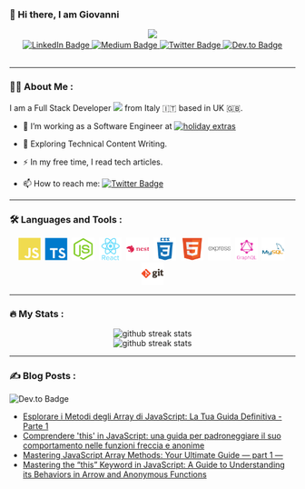 ### 👋 Hi there, I am Giovanni
<div id="header" align="center">
  <img src="https://media.giphy.com/media/HEPwfdu6T6svpPE1eN/giphy.gif" width="200"/>
</div>

<div id="badges" align="center">
  <a href="https://www.linkedin.com/in/giovanni-galiero" target="_blank">
    <img src="https://img.shields.io/badge/LinkedIn-blue?style=for-the-badge&logo=linkedin&logoColor=white" alt="LinkedIn Badge"/>
  </a>
  <a href="https://medium.com/@gg-dev" target="_blank">
    <img src="https://img.shields.io/badge/medium-black?style=for-the-badge&logo=medium&logoColor=white" alt="Medium Badge"/>
  </a>
  <a href="https://twitter.com/GG_Dev10" target="_blank">
    <img src="https://img.shields.io/badge/Twitter-blue?style=for-the-badge&logo=twitter&logoColor=white" alt="Twitter Badge"/>
  </a>
  <a href="https://dev.to/gg_dev" target="_blank">
    <img src="https://img.shields.io/badge/dev-black?style=for-the-badge&logo=dev.to&logoColor=white" alt="Dev.to Badge"/>
  </a>
</div>

<div align="center">
  <img src="https://komarev.com/ghpvc/?username=Gio85&style=flat-square&color=blue" alt=""/>
</div>

---

### :man_technologist: About Me :
I am a Full Stack Developer <img src="https://media.giphy.com/media/WUlplcMpOCEmTGBtBW/giphy.gif" width="30">  from Italy :it: based in UK 🇬🇧.

- :telescope: I’m working as a Software Engineer at <a href="[https://twitter.com/GG_Dev10](https://www.holidayextras.com/)" target="_blank">
    <img src="https://avatars.githubusercontent.com/u/286993?s=200&v=4" alt="holiday extras"  width="20"/>
  </a>

- :seedling: Exploring Technical Content Writing.

- :zap: In my free time, I read tech articles.

- :mailbox: How to reach me: [![Twitter Badge](https://img.shields.io/badge/Twitter-blue?style=for-the-badge&logo=twitter&logoColor=white)](https://twitter.com/GG_Dev10)

---
### :hammer_and_wrench: Languages and Tools :

<div align="center">
  <img src="https://github.com/devicons/devicon/blob/master/icons/javascript/javascript-plain.svg" title="JavaScript" alt="JavaScript" width="40" height="40"/>&nbsp;
  <img src="https://github.com/devicons/devicon/blob/master/icons/typescript/typescript-plain.svg" title="typescript" alt="typescript" width="40" height="40"/>&nbsp;
  <img src="https://github.com/devicons/devicon/blob/master/icons/nodejs/nodejs-plain.svg" title="Nodejs" alt="Nodejs" width="40" height="40"/>&nbsp;
  <img src="https://github.com/devicons/devicon/blob/master/icons/react/react-original-wordmark.svg" title="React" alt="React" width="40" height="40"/>&nbsp;
  <img src="https://github.com/devicons/devicon/blob/master/icons/nestjs/nestjs-plain-wordmark.svg" title="Nestjs" alt="Nestjs" width="40" height="40"/>&nbsp;
  <img src="https://github.com/devicons/devicon/blob/master/icons/css3/css3-plain-wordmark.svg"  title="CSS3" alt="CSS" width="40" height="40"/>&nbsp;
  <img src="https://github.com/devicons/devicon/blob/master/icons/html5/html5-original.svg" title="HTML5" alt="HTML" width="40" height="40"/>&nbsp;
    <img src="https://github.com/devicons/devicon/blob/master/icons/express/express-original-wordmark.svg" title="Express" alt="Express" width="40" height="40"/>&nbsp;
  <img src="https://github.com/devicons/devicon/blob/master/icons/graphql/graphql-plain-wordmark.svg" title="GraphQl"  alt="GraphQl" width="40" height="40"/>&nbsp;
  <img src="https://github.com/devicons/devicon/blob/master/icons/mysql/mysql-original-wordmark.svg" title="MySQL"  alt="MySQL" width="40" height="40"/>&nbsp;
  <img src="https://github.com/devicons/devicon/blob/master/icons/git/git-original-wordmark.svg" title="Git" alt="Git" width="40" height="40"/>
</div>

---
### :fire: My Stats :
<div id="streakStats" align="center">
  <img src="https://github-readme-streak-stats.herokuapp.com?user=Gio85&theme=rising-sun&mode=weekly" alt="github streak stats"/>
</div>
<div id="streakStats" align="center">
  <img src="https://github-readme-stats.vercel.app/api/top-langs/?username=Gio85&layout=compact&theme=vision-friendly-dark" alt="github streak stats"/>
</div>

---
### :writing_hand: Blog Posts :
<img src="https://img.shields.io/badge/dev-black?style=for-the-badge&logo=dev.to&logoColor=white" alt="Dev.to Badge"/>

<!-- BLOG-POST-LIST:START -->
- [Esplorare i Metodi degli Array di JavaScript: La Tua Guida Definitiva - Parte 1](https://dev.to/gg_dev/esplorare-i-metodi-degli-array-di-javascript-la-tua-guida-definitiva-parte-1-16b3)
- [Comprendere &#39;this&#39; in JavaScript: una guida per padroneggiare il suo comportamento nelle funzioni freccia e anonime](https://dev.to/gg_dev/comprendere-this-in-javascript-una-guida-per-padroneggiare-il-suo-comportamento-nelle-funzioni-freccia-e-anonime-361h)
- [Mastering JavaScript Array Methods: Your Ultimate Guide — part 1 —](https://dev.to/gg_dev/mastering-javascript-array-methods-your-ultimate-guide-part-1--5b8i)
- [Mastering the “this” Keyword in JavaScript: A Guide to Understanding its Behaviors in Arrow and Anonymous Functions](https://dev.to/gg_dev/mastering-the-this-keyword-in-javascript-a-guide-to-understanding-its-behaviors-in-arrow-and-anonymous-functions-4e7k)
<!-- BLOG-POST-LIST:END -->
